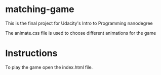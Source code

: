 # matching-game
This is the final project for Udacity's Intro to Programming nanodegree

The animate.css file is used to choose different animations for the game

# Instructions
To play the game open the index.html file. 

